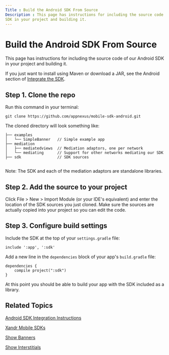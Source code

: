 ```yaml
---
Title : Build the Android SDK From Source
Description : This page has instructions for including the source code of our Android
SDK in your project and building it.
---
```



# Build the Android SDK From Source



This page has instructions for including the source code of our Android
SDK in your project and building it.

If you just want to install using Maven or download a JAR, see the
Android section of <a
href="https://docs.xandr.com/bundle/mobile-sdk/page/build-the-android-sdk-from-source.html#"
class="xref" target="_blank">Integrate the SDK</a>.



## Step 1. Clone the repo

Run this command in your terminal:

``` pre
git clone https://github.com/appnexus/mobile-sdk-android.git    
```

The cloned directory will look something like:

``` pre
├── examples
│   └── SimpleBanner   // Simple example app
├── mediation
│   ├── mediatedviews  // Mediation adaptors, one per network
│   └── mediating      // Support for other networks mediating our SDK
├── sdk                // SDK sources
      
```



<div id="ID-000003ae__note-890d04b8-5825-408d-a20d-3beebf4c355f"


Note: The SDK and each of the mediation
adaptors are standalone libraries.









## Step 2. Add the source to your project

Click File
 \>  New  \>
 Import Module (or your IDE's
equivalent) and enter the location of the SDK sources you just cloned.
Make sure the sources are actually copied into your project so you can
edit the code.





## Step 3. Configure build settings

Include the SDK at the top of your `settings.gradle` file:

``` pre
include ':app', ':sdk' 
```

Add a new line in the `dependencies` block of your app's `build.gradle`
file:

``` pre
dependencies {
    compile project(":sdk")
}      
```



At this point you should be able to build your app with the SDK included
as a library.







## Related Topics

<a
href="https://docs.xandr.com/bundle/mobile-sdk/page/android-sdk-integration-instructions.html"
class="xref" target="_blank">Android SDK Integration Instructions</a>

<a
href="https://docs.xandr.com/bundle/mobile-sdk/page/xandr-mobile-sdks.html"
class="xref" target="_blank">Xandr Mobile
SDKs</a>

<a
href="https://docs.xandr.com/bundle/mobile-sdk/page/show-banners-on-android.html"
class="xref" target="_blank">Show Banners</a>

<a
href="https://docs.xandr.com/bundle/mobile-sdk/page/show-interstitials-on-android.html"
class="xref" target="_blank">Show Interstitials</a>






